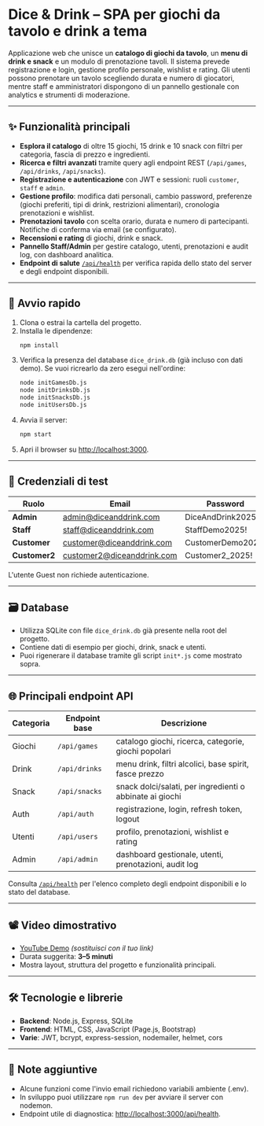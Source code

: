 # Dice & Drink – SPA per giochi da tavolo e drink a tema

Applicazione web che unisce un **catalogo di giochi da tavolo**, un **menu di drink e snack** e un modulo di prenotazione tavoli. Il sistema prevede registrazione e login, gestione profilo personale, wishlist e rating. Gli utenti possono prenotare un tavolo scegliendo durata e numero di giocatori, mentre staff e amministratori dispongono di un pannello gestionale con analytics e strumenti di moderazione.

---

## ✨ Funzionalità principali

- **Esplora il catalogo** di oltre 15 giochi, 15 drink e 10 snack con filtri per categoria, fascia di prezzo e ingredienti.
- **Ricerca e filtri avanzati** tramite query agli endpoint REST (`/api/games`, `/api/drinks`, `/api/snacks`).
- **Registrazione e autenticazione** con JWT e sessioni: ruoli `customer`, `staff` e `admin`.
- **Gestione profilo**: modifica dati personali, cambio password, preferenze (giochi preferiti, tipi di drink, restrizioni alimentari), cronologia prenotazioni e wishlist.
- **Prenotazioni tavolo** con scelta orario, durata e numero di partecipanti. Notifiche di conferma via email (se configurato).
- **Recensioni e rating** di giochi, drink e snack.
- **Pannello Staff/Admin** per gestire catalogo, utenti, prenotazioni e audit log, con dashboard analitica.
- **Endpoint di salute** [`/api/health`](http://localhost:3000/api/health) per verifica rapida dello stato del server e degli endpoint disponibili.

---

## 🚀 Avvio rapido

1. Clona o estrai la cartella del progetto.
2. Installa le dipendenze:
   ```bash
   npm install
   ```
3. Verifica la presenza del database `dice_drink.db` (già incluso con dati demo). Se vuoi ricrearlo da zero esegui nell'ordine:
   ```bash
   node initGamesDb.js
   node initDrinksDb.js
   node initSnacksDb.js
   node initUsersDb.js
   ```
4. Avvia il server:
   ```bash
   npm start
   ```
5. Apri il browser su [http://localhost:3000](http://localhost:3000).

---

## 🧪 Credenziali di test

| Ruolo       | Email                         | Password            |
|-------------|------------------------------|--------------------|
| **Admin**   | admin@diceanddrink.com       | DiceAndDrink2025!  |
| **Staff**   | staff@diceanddrink.com       | StaffDemo2025!     |
| **Customer**| customer@diceanddrink.com    | CustomerDemo2025!  |
| **Customer2**| customer2@diceanddrink.com  | Customer2_2025!    |

L'utente Guest non richiede autenticazione.

---

## 🗃️ Database

- Utilizza SQLite con file `dice_drink.db` già presente nella root del progetto.
- Contiene dati di esempio per giochi, drink, snack e utenti.
- Puoi rigenerare il database tramite gli script `init*.js` come mostrato sopra.

---

## 🌐 Principali endpoint API

| Categoria | Endpoint base | Descrizione |
|-----------|---------------|-------------|
| Giochi    | `/api/games`  | catalogo giochi, ricerca, categorie, giochi popolari |
| Drink     | `/api/drinks` | menu drink, filtri alcolici, base spirit, fasce prezzo |
| Snack     | `/api/snacks` | snack dolci/salati, per ingredienti o abbinate ai giochi |
| Auth      | `/api/auth`   | registrazione, login, refresh token, logout |
| Utenti    | `/api/users`  | profilo, prenotazioni, wishlist e rating |
| Admin     | `/api/admin`  | dashboard gestionale, utenti, prenotazioni, audit log |

Consulta [`/api/health`](http://localhost:3000/api/health) per l'elenco completo degli endpoint disponibili e lo stato del database.

---

## 📽️ Video dimostrativo

- [YouTube Demo](https://youtu.be/xztiRkXSNmI) *(sostituisci con il tuo link)*
- Durata suggerita: **3–5 minuti**
- Mostra layout, struttura del progetto e funzionalità principali.

---

## 🛠️ Tecnologie e librerie

- **Backend**: Node.js, Express, SQLite
- **Frontend**: HTML, CSS, JavaScript (Page.js, Bootstrap)
- **Varie**: JWT, bcrypt, express-session, nodemailer, helmet, cors

---

## 📎 Note aggiuntive

- Alcune funzioni come l'invio email richiedono variabili ambiente (.env).
- In sviluppo puoi utilizzare `npm run dev` per avviare il server con nodemon.
- Endpoint utile di diagnostica: [http://localhost:3000/api/health](http://localhost:3000/api/health).
